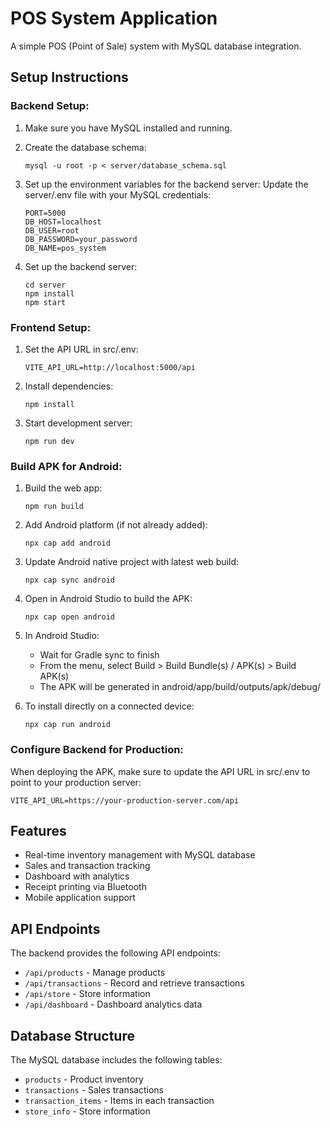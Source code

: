 
# POS System Application

A simple POS (Point of Sale) system with MySQL database integration.

## Setup Instructions

### Backend Setup:

1. Make sure you have MySQL installed and running.

2. Create the database schema:
   ```
   mysql -u root -p < server/database_schema.sql
   ```

3. Set up the environment variables for the backend server:
   Update the server/.env file with your MySQL credentials:
   ```
   PORT=5000
   DB_HOST=localhost
   DB_USER=root
   DB_PASSWORD=your_password
   DB_NAME=pos_system
   ```

4. Set up the backend server:
   ```
   cd server
   npm install
   npm start
   ```

### Frontend Setup:

1. Set the API URL in src/.env:
   ```
   VITE_API_URL=http://localhost:5000/api
   ```

2. Install dependencies:
   ```
   npm install
   ```

3. Start development server:
   ```
   npm run dev
   ```

### Build APK for Android:

1. Build the web app:
   ```
   npm run build
   ```

2. Add Android platform (if not already added):
   ```
   npx cap add android
   ```

3. Update Android native project with latest web build:
   ```
   npx cap sync android
   ```

4. Open in Android Studio to build the APK:
   ```
   npx cap open android
   ```

5. In Android Studio:
   - Wait for Gradle sync to finish
   - From the menu, select Build > Build Bundle(s) / APK(s) > Build APK(s)
   - The APK will be generated in android/app/build/outputs/apk/debug/

6. To install directly on a connected device:
   ```
   npx cap run android
   ```

### Configure Backend for Production:

When deploying the APK, make sure to update the API URL in src/.env to point to your production server:
```
VITE_API_URL=https://your-production-server.com/api
```

## Features

- Real-time inventory management with MySQL database
- Sales and transaction tracking
- Dashboard with analytics
- Receipt printing via Bluetooth
- Mobile application support

## API Endpoints

The backend provides the following API endpoints:

- `/api/products` - Manage products
- `/api/transactions` - Record and retrieve transactions
- `/api/store` - Store information
- `/api/dashboard` - Dashboard analytics data

## Database Structure

The MySQL database includes the following tables:

- `products` - Product inventory
- `transactions` - Sales transactions
- `transaction_items` - Items in each transaction
- `store_info` - Store information
